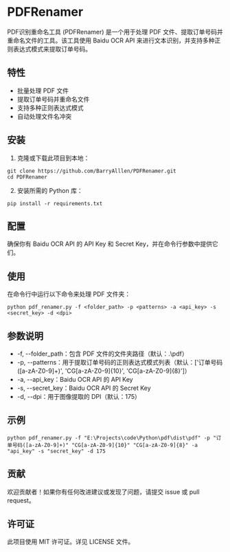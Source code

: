 # PDFRenamer
PDF识别重命名工具 (PDFRenamer) 是一个用于处理 PDF 文件、提取订单号码并重命名文件的工具。该工具使用 Baidu OCR API 来进行文本识别，并支持多种正则表达式模式来提取订单号码。

## 特性
* 批量处理 PDF 文件
* 提取订单号码并重命名文件
* 支持多种正则表达式模式
* 自动处理文件名冲突

## 安装
1. 克隆或下载此项目到本地：
```angular2html
git clone https://github.com/BarryAlllen/PDFRenamer.git
cd PDFRenamer
```
2. 安装所需的 Python 库：
```angular2html
pip install -r requirements.txt
```

## 配置
确保你有 Baidu OCR API 的 API Key 和 Secret Key，并在命令行参数中提供它们。

## 使用
在命令行中运行以下命令来处理 PDF 文件夹：
```angular2html
python pdf_renamer.py -f <folder_path> -p <patterns> -a <api_key> -s <secret_key> -d <dpi>
```

## 参数说明
* -f, --folder_path：包含 PDF 文件的文件夹路径（默认：.\pdf）
* -p, --patterns：用于提取订单号码的正则表达式模式列表（默认：['订单号码([a-zA-Z0-9]+)', 'CG[a-zA-Z0-9]{10}', 'CG[a-zA-Z0-9]{8}']）
* -a, --api_key：Baidu OCR API 的 API Key
* -s, --secret_key：Baidu OCR API 的 Secret Key
* -d, --dpi：用于图像提取的 DPI（默认：175）

## 示例
```angular2html
python pdf_renamer.py -f "E:\Projects\code\Python\pdf\dist\pdf" -p "订单号码([a-zA-Z0-9]+)" "CG[a-zA-Z0-9]{10}" "CG[a-zA-Z0-9]{8}" -a "api_key" -s "secret_key" -d 175
```

## 贡献
欢迎贡献者！如果你有任何改进建议或发现了问题，请提交 issue 或 pull request。

## 许可证
此项目使用 MIT 许可证。详见 LICENSE 文件。
